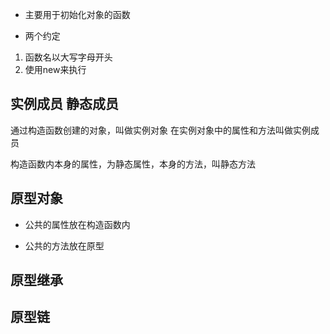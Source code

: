 - 主要用于初始化对象的函数

- 两个约定
1. 函数名以大写字母开头
2. 使用new来执行

## 实例成员 静态成员

通过构造函数创建的对象，叫做实例对象
在实例对象中的属性和方法叫做实例成员

构造函数内本身的属性，为静态属性，本身的方法，叫静态方法

## 原型对象

- 公共的属性放在构造函数内

- 公共的方法放在原型

## 原型继承

## 原型链

